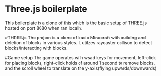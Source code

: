 # Three.js boilerplate
This boilerplate is a clone of [this](https://github.com/learnthreejs/three-js-boilerplate) which is the basic setup of THREE.js hosted on port 8080 when ran locally.

#THREE.js
The project is a clone of basic Minecraft with building and deletion of blocks in various styles. It utilzes raycaster collison to detect blocks/interacting with blocks.

#Game setup
The game operates with wsad keys for movement, left-click for placing blocks, right-click holds of around 1 second to remove blocks, and the scroll wheel to translate on the y-axis(flying upwards/downwards)
